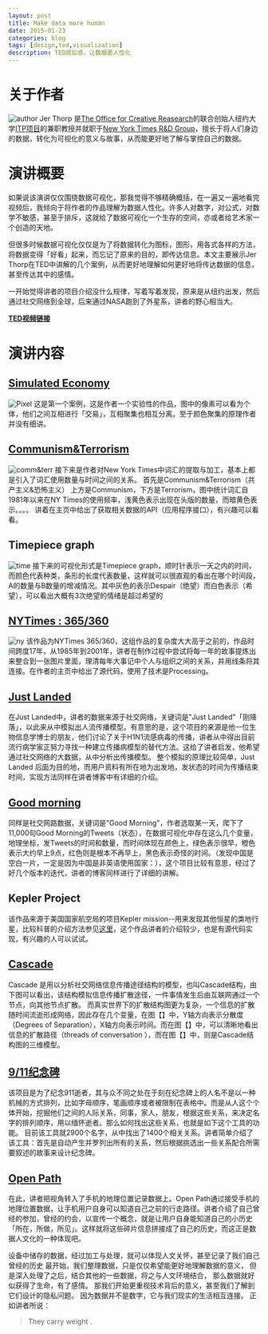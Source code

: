 ```yaml
---
layout: post
title: Make data more human
date: 2015-01-23
categories: blog
tags: [design,ted,visualization]
description: TED观后感，让数据更人性化
---
```


# 关于作者
![author](http://7xuywf.com1.z0.glb.clouddn.com/dataHuman_Author.jpg)
Jer Thorp  是[The Office for Creative Reasearch](http://o-c-r.org/)的联合创始人纽约大学[ITP项目](http://itp.nyu.edu/itp/)的兼职教授并就职于[New York Times R&D Group](http://nytlabs.com/)，擅长于将人们身边的数据，转化为可视化的意义与故事，从而能更好地了解与掌控自己的数据。

# 演讲概要

如果说该演讲仅仅围绕数据可视化，那我觉得不够精确概括，在一遍又一遍地看完视频后，我倾向于将作者的作品理解为数据人性化。许多人对数字，对公式，对数学不敏感，甚至于排斥，这就给了数据可视化一个生存的空间，亦或者给艺术家一个创造的天地。


但很多时候数据可视化仅仅是为了将数据转化为图标，图形，用各式各样的方法，将数据变得「好看」起来，而忘记了原来的目的，即传达信息。本文主要展示Jer Thorp在TED中讲解的几个案例，从而更好地理解如何更好地将传达数据的信息，甚至传达其中的感情。


一开始觉得讲者的项目介绍没什么规律，写着写着发现，原来是从纽约出发，然后通过社交网络到全球，后来通过NASA跑到了外星系，讲者的野心相当大。

**[TED视频链接](http://www.ted.com/talks/jer_thorp_make_data_more_human)**


# 演讲内容

## [Simulated Economy](http://blog.blprnt.com/blog/blprnt/the-colour-economy-the-gap-between-the-rich-and-the-poor)

![Pixel](http://7xuywf.com1.z0.glb.clouddn.com/dataHuman_pixel.gif)
这是第一个案例，这是作者一个实验性的作品，图中的像素可以看为个体，他们之间互相进行「交易」，互相聚集也相互分离。至于颜色聚集的原理作者并没有细讲。

## [Communism&Terrorism](http://blog.blprnt.com/blog/blprnt/multi-faceted-searching-with-the-nytimes-apis)

![comm&terr](http://7xuywf.com1.z0.glb.clouddn.com/dataHuman_1.jpg)
接下来是作者对New York Times中词汇的提取与加工，基本上都是引入了词汇使用数量与时间之间的关系。
首先是Communism&Terrorism（共产主义&恐怖主义）
上方是Communism，下方是Terrorism，图中统计词汇自1981年以来在NY Times的使用频率，浅黄色表示出现在头版的数量，而暗黄色表示。。。。
讲着在主页中给出了获取相关数据的API（应用程序接口），有兴趣可以看看。


## Timepiece graph
![time](http://7xuywf.com1.z0.glb.clouddn.com/dataHuman_2.png)
接下来的可视化形式是Timepiece graph，顺时针表示一天之内的时间，而颜色代表种类，条形的长度代表数量，这样就可以很直观的看出在哪个时间段，A的数量与B数量的增减情况。其中灰色的表示Despair（绝望）而白色表示（希望），可以看出大概有3次绝望的情绪是超过希望的

## [NYTimes : 365/360](http://blog.blprnt.com/blog/blprnt/7-days-of-source-day-2-nytimes-36536)
![ny]()
该作品为NYTimes 365/360，这组作品的复杂度大大高于之前的，作品时间跨度17年，从1985年到2001年，讲者在制作过程中尝试将每一年的故事提炼出来整合到一张图片里面，理清每年大事记中个人与组织之间的关系，并用线条将其连接。在作者的主页中给出了源代码，使用了技术是Processing。

## [Just Landed](http://blog.blprnt.com/blog/blprnt/just-landed-processing-twitter-metacarta-hidden-data)

在Just Landed中，讲者的数据来源于社交网络，关键词是"Just Landed"「刚降落」，以此来从中模拟出人流传播模型。有意思的是，这个项目的来源是他一位生物信息学博士的朋友，他们讨论了关于H1N1流感病毒的传播，讲者从中得出目前流行病学家正努力寻找一种建立传播病模型的替代方法。这给了讲者启发，他希望通过社交网络的大数据，从中分析出传播模型。
整个模拟的原理比较简单，Just Landed 后面为目的地，而用户资料有所在地为出发地，发状态的时间为传播结束时间，实现方法同样在讲者博客中有详细的介绍。

## [Good morning](http://blog.blprnt.com/blog/blprnt/goodmorning)

同样是社交网路数据，关键词是"Good Morning"，作者选取某一天，爬下了11,000句Good Morning的Tweets（状态），在数据可视化中存在这么几个变量，地理坐标，发Tweets的时间和数量，而时间体现在颜色上，绿色表示很早，橙色表示大约早上9点，红色则是根本不再早上，黑色表示奇怪的时间。（发现中国是空白一片，一定是因为中国是非英语使用国家：），这个项目比较有意思，经过了好几个版本的迭代，讲者的博客同样进行了详细的讲解。

## Kepler Project

该作品来源于美国国家航空局的项目Kepler mission--用来发现其他恒星的类地行星，比较科普的介绍方法参见[这里](http://zh.wikipedia.org/wiki/%E5%85%8B%E5%8D%9C%E5%8B%92%E5%A4%AA%E7%A9%BA%E6%9C%9B%E9%81%A0%E9%8F%A1)，这个作品讲者的介绍较少，也是有源代码实现，有兴趣的人可以试试。

## [Cascade](http://nytlabs.com/projects/cascade.html)

Cascade 是用以分析社交网络信息传播途径结构的模型，也叫Cascade结构，由下图可以看出，该结构模拟信息传播扩散途径，一件事情发生后由互联网通过一个节点，向其他节点扩散。
而真实世界下的扩散结构图更为复杂，一个信息的扩散随时间流逝形成网络，因此存在几个变量，在图【】中，Y轴方向表示分散度（Degrees of Separation），X轴方向表示时间。而在图【】中，可以清晰地看出信息的扩散路径（threads of conversation
），而在图【】中，则是Cascade结构图的三维模型。


## [9/11纪念碑](http://blog.blprnt.com/blog/blprnt/all-the-names)

该项目是为了纪念911逝者，其与众不同之处在于刻在纪念碑上的人名不是以一种机械的方式排列，比如字母顺序，笔画顺序或者被限制在表格中。而是从人这个个体开始，挖掘他们之间的人际关系，同事，家人，朋友，根据这些关系，来决定名字的排列顺序，用以缅怀逝者。那么如何找出这些关系，也就是如下这个工具的功能。
目前该工具就2900个名字，从中找出了1400个相关关系。讲者简单介绍了该工具：首先是自动产生并罗列出所有的关系，然后根据挑选出一些关系配合所需要叙述的故事来设计纪念碑。


## [Open Path](http://blog.blprnt.com/blog/blprnt/your-device-your-data-how-to-save-your-iphone-location-data-and-help-researchers-make-the-world-a-better-place)

在此，讲者把视角转入了手机的地理位置记录数据上。Open Path通过接受手机的地理位置数据，让手机用户自身可以知道自己之前的行走路径。讲者介绍了自己曾经的参加，曾经的约会，以宣传一个概念，就是让用户自身能知道自己的小历史「所在，所做，所见」。这样就将这些碎片信息拼接成了自己的历史，而这正是数据人文化的一种体现吧。

设备中储存的数据，经过加工与处理，就可以体现人文关怀，甚至记录了我们自己曾经的历史
最开始，我们整理数据，只是仅仅希望能更好地理解数据的意义，
但是深入处理了之后，结合其他的一些数据，将之与人文环境结合，
那么数据就好似获得了生命，有了感情。
那我们开始更重视技术背后的意义，甚至我们了解到它们设计的隐私问题。
因为数据并不是数字，它与我们现实的生活相互连接。
正如讲者所说：

> They carry weight  .




